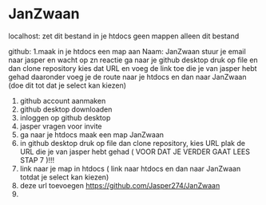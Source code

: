# JanZwaan

localhost:
zet dit bestand in je htdocs geen mappen alleen dit bestand

github:
1.maak in je htdocs een map aan Naam: JanZwaan
stuur je email naar jasper en wacht op zn reactie
ga naar je github desktop druk op file en dan clone repository 
kies dat URL en voeg de link toe die je van jasper hebt gehad
daaronder voeg je de route naar je htdocs en dan naar JanZwaan (doe dit tot dat je select kan kiezen)

1. github account aanmaken
2. github desktop downloaden
3. inloggen op github desktop
4. jasper vragen voor invite
5. ga naar je htdocs maak een map JanZwaan
6. in github desktop druk op file dan clone repository, kies URL plak de URL die je van jasper hebt gehad ( VOOR DAT JE VERDER GAAT LEES STAP 7 )!!!
7. link naar je map in htdocs ( link naar htdocs en dan naar JanZwaan totdat je select kan kiezen)
8. deze url toevoegen https://github.com/Jasper274/JanZwaan
9.
